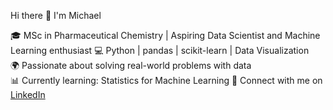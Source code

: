 Hi there 👋 I'm Michael 

🎓 MSc in Pharmaceutical Chemistry | Aspiring Data Scientist and Machine Learning enthusiast 
💻 Python | pandas | scikit-learn | Data Visualization  
🌍 Passionate about solving real-world problems with data  
📊 Currently learning: Statistics for Machine Learning 
🔗 Connect with me on [LinkedIn](https://www.linkedin.com/in/michael-lambo)

